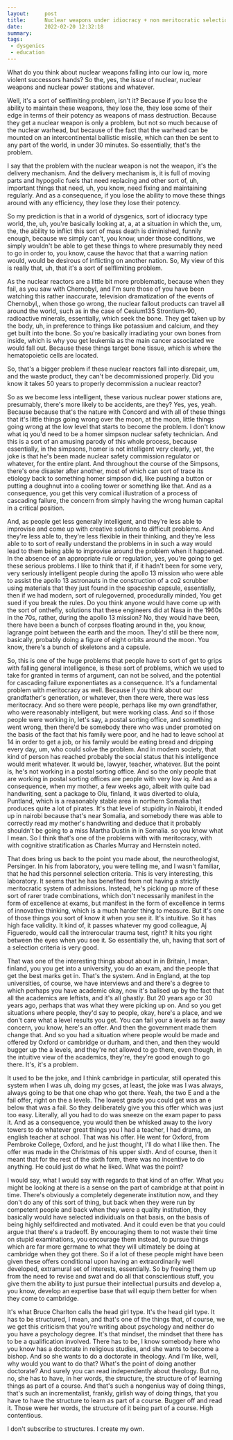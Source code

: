 ```yaml
---
layout:     post
title:      Nuclear weapons under idiocracy + non meritocratic selection 
date:       2022-02-20 12:32:18
summary:    
tags:
 - dysgenics
 - education
---
```


What do you think about nuclear weapons falling into our low iq, more violent successors hands? So the, yes, the issue of nuclear, nuclear weapons and nuclear power stations and whatever. 

Well, it's a sort of selflimiting problem, isn't it? Because if you lose the ability to maintain these weapons, they lose the, they lose some of their edge in terms of their potency as weapons of mass destruction. Because they get a nuclear weapon is only a problem, but not so much because of the nuclear warhead, but because of the fact that the warhead can be mounted on an intercontinental ballistic missile, which can then be sent to any part of the world, in under 30 minutes. So essentially, that's the problem. 

I say that the problem with the nuclear weapon is not the weapon, it's the delivery mechanism. And the delivery mechanism is, it is full of moving parts and hypogolic fuels that need replacing and other sort of, uh, important things that need, uh, you know, need fixing and maintaining regularly. And as a consequence, if you lose the ability to move these things around with any efficiency, they lose they lose their potency.

So my prediction is that in a world of dysgenics, sort of idiocracy type world, the, uh, you're basically looking at, a, at a situation in which the, um, the, the ability to inflict this sort of mass death is diminished, funnily enough, because we simply can't, you know, under those conditions, we simply wouldn't be able to get these things to where presumably they need to go in order to, you know, cause the havoc that that a warring nation would, would be desirous of inflicting on another nation. So, My view of this is really that, uh, that it's a sort of selflimiting problem.

As the nuclear reactors are a little bit more problematic, because when they fail, as you saw with Chernobyl, and I'm sure those of you have been watching this rather inaccurate, television dramatization of the events of Chernobyl,, when those go wrong, the nuclear fallout products can travel all around the world, such as in the case of Cesium135 Strontium-90, radioactive minerals, essentially, which seek the bone. They get taken up by the body, uh, in preference to things like potassium and calcium, and they get built into the bone. So you're basically irradiating your own bones from inside, which is why you get leukemia as the main cancer associated we would fall out. Because these things target bone tissue, which is where the hematopoietic cells are located.

So, that's a bigger problem if these nuclear reactors fall into disrepair, um, and the waste product, they can't be decommissioned properly. Did you know it takes 50 years to properly decommission a nuclear reactor? 

So as we become less intelligent, these various nuclear power stations are, presumably, there's more likely to be accidents, are they? Yes, yes, yeah. Because because that's the nature with Concord and with all of these things that it's little things going wrong over the moon, at the moon, little things going wrong at the low level that starts to become the problem. I don't know what iq you'd need to be a homer simpson nuclear safety technician. And this is a sort of an amusing parody of this whole process, because essentially, in the simpsons, homer is not intelligent very clearly, yet, the joke is that he's been made nuclear safety commission regulator or whatever, for the entire plant. And throughout the course of the Simpsons, there's one disaster after another, most of which can sort of trace its etiology back to something homer simpson did, like pushing a button or putting a doughnut into a cooling tower or something like that. And as a consequence, you get this very comical illustration of a process of cascading failure, the concern from simply having the wrong human capital in a critical position.

And, as people get less generally intelligent, and they're less able to improvise and come up with creative solutions to difficult problems. And they're less able to, they're less flexible in their thinking, and they're less able to to sort of really understand the problems in in such a way would lead to them being able to improvise around the problem when it happened. In the absence of an appropriate rule or regulation, yes, you're going to get these serious problems. I like to think that if, if it hadn't been for some very, very seriously intelligent people during the apollo 13 mission who were able to assist the apollo 13 astronauts in the construction of a co2 scrubber using materials that they just found in the spaceship capsule, essentially, then if we had modern, sort of rulegoverned, procedurally minded, You get sued if you break the rules. Do you think anyone would have come up with the sort of onthefly, solutions that these engineers did at Nasa in the 1960s in the 70s, rather, during the apollo 13 mission? No, they would have been, there have been a bunch of corpses floating around in the, you know, lagrange point between the earth and the moon. They'd still be there now, basically, probably doing a figure of eight orbits around the moon. You know, there's a bunch of skeletons and a capsule.

So, this is one of the huge problems that people have to sort of get to grips with falling general intelligence, is these sort of problems, which we used to take for granted in terms of argument, can not be solved, and the potential for cascading failure exponentiates as a consequence. It's a fundamental problem with meritocracy as well. Because if you think about our grandfather's generation, or whatever, then there were, there was less meritocracy. And so there were people, perhaps like my own grandfather, who were reasonably intelligent, but were working class. And so if those people were working in, let's say, a postal sorting office, and something went wrong, then there'd be somebody there who was under promoted on the basis of the fact that his family were poor, and he had to leave school at 14 in order to get a job, or his family would be eating bread and dripping every day, um, who could solve the problem. And in modern society, that kind of person has reached probably the social status that his intelligence would merit whatever. It would be, lawyer, teacher, whatever. But the point is, he's not working in a postal sorting office. And so the only people that are working in postal sorting offices are people with very low iq. And as a consequence, when my mother, a few weeks ago, albeit with quite bad handwriting, sent a package to Olu, finland, it was diverted to olula, Puntland, which is a reasonably stable area in northern Somalia that produces quite a lot of pirates. It's that level of stupidity in Nairobi, it ended up in nairobi because that's near Somalia, and somebody there was able to correctly read my mother's handwriting and deduce that it probably shouldn't be going to a miss Martha Dustin in in Somalia. so you know what I mean. So I think that's one of the problems with with meritocracy, with with cognitive stratification as Charles Murray and Hernstein noted.

That does bring us back to the point you made about, the neurotheologist, Persinger. In his from laboratory, you were telling me, and I wasn't familiar, that he had this personnel selection criteria. This is very interesting, this laboratory. It seems that he has benefited from not having a strictly meritocratic system of admissions. Instead, he's picking up more of these sort of rarer trade combinations, which don't necessarily manifest in the form of excellence at exams, but manifest in the form of excellence in terms of innovative thinking, which is a much harder thing to measure. But it's one of those things you sort of know it when you see it. It's intuitive. So it has high face validity. It kind of, it passes whatever my good colleague, Aj Figueredo, would call the intrerocular trauma test, right? It hits you right between the eyes when you see it. So essentially the, uh, having that sort of a selection criteria is very good.

That was one of the interesting things about about in in Britain, I mean, finland, you you get into a university, you do an exam, and the people that get the best marks get in. That's the system. And in England, at the top universities, of course, we have interviews and and there's a degree to which perhaps you have academic okay, now it's ballsed up by the fact that all the academics are leftists, and it's all ghastly. But 20 years ago or 30 years ago, perhaps that was what they were picking up on. And so you get situations where people, they'd say to people, okay, here's a place, and we don't care what a level results you get. You can fail your a levels as far away concern, you know, here's an offer. And then the government made them change that. And so you had a situation where people would be made and offered by Oxford or cambridge or durham, and then, and then they would bugger up the a levels, and they're not allowed to go there, even though, in the intuitive view of the academics, they're, they're good enough to go there. It's, it's a problem.

It used to be the joke, and I think cambridge in particular, still operated this system when I was uh, doing my gcses, at least, the joke was I was always, always going to be that one chap who got there. Yeah, the two E and a the fail offer, right on the a levels. The lowest grade you could get was an e below that was a fail. So they deliberately give you this offer which was just too easy. Literally, all you had to do was sneeze on the exam paper to pass it. And as a consequence, you would then be whisked away to the ivory towers to do whatever great things you I had a teacher, I had drama, an english teacher at school. That was his offer. He went for Oxford, from Pembroke College, Oxford, and he just thought, I'll do what I like then. The offer was made in the Christmas of his upper sixth. And of course, then it meant that for the rest of the sixth form, there was no incentive to do anything. He could just do what he liked. What was the point? 

I would say, what I would say with regards to that kind of an offer. What you might be looking at there is a sense on the part of cambridge at that point in time. There's obviously a completely degenerate institution now, and they don't do any of this sort of thing, but back when they were run by competent people and back when they were a quality institution, they basically would have selected individuals on that basis, on the basis of being highly selfdirected and motivated. And it could even be that you could argue that there's a tradeoff. By encouraging them to not waste their time on stupid examinations, you encourage them instead, to pursue things which are far more germane to what they will ultimately be doing at cambridge when they got there. So if a lot of these people might have been given these offers conditional upon having an extraordinarily well developed, extramural set of interests, essentially. So by freeing them up from the need to revise and swat and do all that conscientious stuff, you give them the ability to just pursue their intellectual pursuits and develop a, you know, develop an expertise base that will equip them better for when they come to cambridge. 

It's what Bruce Charlton calls the head girl type. It's the head girl type. It has to be structured, I mean, and that's one of the things that, of course, we we get this criticism that you're writing about psychology and neither do you have a psychology degree. It's that mindset, the mindset that there has to be a qualification involved. There has to be, I know somebody here who you know has a doctorate in religious studies, and she wants to become a bishop. And so she wants to do a doctorate in theology. And I'm like, well, why would you want to do that? What's the point of doing another doctorate? And surely you can read independently about theology. But no, no, she has to have, in her words, the structure, the structure of of learning things as part of a course. And that's such a nongenius way of doing things, that's such an incrementalist, frankly, girlish way of doing things, that you have to have the structure to learn as part of a course. Bugger off and read it. Those were her words, the structure of it being part of a course. High contentious.

I don't subscribe to structures. I create my own. 